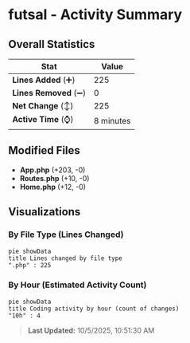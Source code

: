# futsal - Activity Summary 

## Overall Statistics

| Stat                   | Value                                                             |
| ---------------------- | ----------------------------------------------------------------- |
| **Lines Added** (➕)   | 225                                          |
| **Lines Removed** (➖) | 0                                        |
| **Net Change** (↕)    | 225                |
| **Active Time** (⌚)   | 8 minutes |


## Modified Files
- **App.php** (+203, -0)
- **Routes.php** (+10, -0)
- **Home.php** (+12, -0)

## Visualizations

### By File Type (Lines Changed)

```mermaid
pie showData
title Lines changed by file type
".php" : 225
```

### By Hour (Estimated Activity Count)

```mermaid
pie showData
title Coding activity by hour (count of changes)
"10h" : 4
```


> **Last Updated:** 10/5/2025, 10:51:30 AM